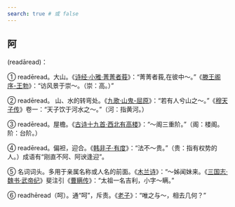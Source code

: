 ```yaml
---
search: true # 或 false
---
```


## 阿

(readāread)：

➀ readēread。大山。《[诗经·小雅·菁菁者莪](../../example/诗经/诗经·小雅·菁菁者莪)》：“菁菁者莪,在彼中～。”《[滕王阁序-王勃](../../example/王勃/滕王阁序)》：“访风景于崇～。（崇：高。）”


➁ readēread。 山、水的转弯处。《[九歌·山鬼-屈原](../../example/屈原/九歌-山鬼)》：“若有人兮山之～。”《[穆天子传](../../example/西周/穆天子传)》卷一：“天子饮于河水之～。”（河：指黄河。）


➂ readēread。屋檐。《[古诗十九首·西北有高楼](../../example//古诗十九首/西北有高楼)》：“～阁三重阶。”（阁：楼阁。阶：台阶。）

➃ readēread。偏袒，迎合。《[韩非子·有度](../../example/韩非/韩非子·有度)》：“法不～贵。”（贵：指有权势的人。）成语有“刚直不阿、阿谀逢迎”。

➄ 名词词头。多用于亲属名称或人名的前面。《[木兰诗](../../example/南北朝·民歌/木兰诗.md)》：“～姊闻妹来。《[三国志·魏书·武帝纪](../../example/陈寿/三国志·魏书·武帝纪.md)》斐注引《[曹瞒传](https://baike.baidu.com/item/%E6%9B%B9%E7%9E%92%E4%BC%A0/4856624?fr=aladdin)》：“太祖一名吉利，小字～瞒。”

➅ readhēread（呵）。通“呵”，斥责。《[老子](https://baike.baidu.com/item/%E8%80%81%E5%AD%90/5448?fr=aladdin)》：“唯之与～，相去几何？”


